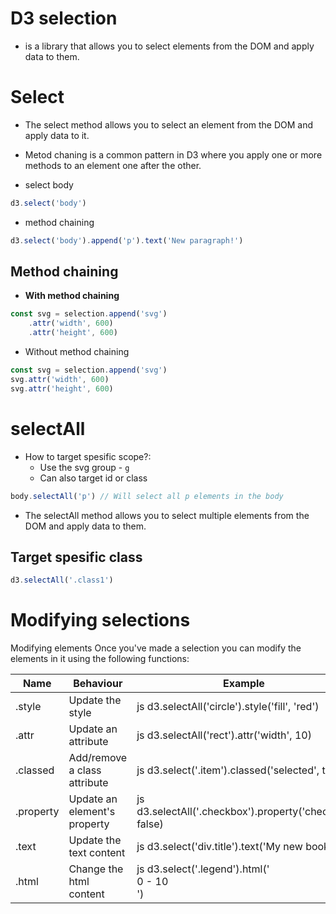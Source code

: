 
# D3 selection 
* is a library that allows you to select elements from the DOM and apply data to them.



# Select
* The select method allows you to select an element from the DOM and apply data to it.
* Metod chaning is a common pattern in D3 where you apply one or more methods
  to an element one after the other.


* select body 
```javascript
d3.select('body')
```


* method chaining
```javascript
d3.select('body').append('p').text('New paragraph!')
```


## Method chaining
* **With method chaining**
```javascript
const svg = selection.append('svg')
    .attr('width', 600)
    .attr('height', 600)
```

* Without method chaining
```javascript
const svg = selection.append('svg')
svg.attr('width', 600)
svg.attr('height', 600)
```



# selectAll
* How to target spesific scope?:  
    * Use the svg group - `g`  
    * Can also target id or class

```javascript
body.selectAll('p') // Will select all p elements in the body
```

* The selectAll method allows you to select multiple elements from the DOM and
  apply data to them.


## Target spesific class
```javascript
d3.selectAll('.class1')
```



# Modifying selections
Modifying elements
Once you've made a selection you can modify the elements in it using the following functions:

| Name      | Behaviour                    | Example                                                                      |
|-----------|------------------------------|------------------------------------------------------------------------------|
| .style    | Update the style             | js d3.selectAll('circle').style('fill', 'red')                             |
| .attr     | Update an attribute          | js d3.selectAll('rect').attr('width', 10)                                  |
| .classed  | Add/remove a class attribute | js d3.select('.item').classed('selected', true)                            |
| .property | Update an element's property | js d3.selectAll('.checkbox').property('checked', false)                    |
| .text     | Update the text content      | js d3.select('div.title').text('My new book')                              |
| .html     | Change the html content      | js d3.select('.legend').html('<div class="block"></div><div>0 - 10</div>') |

